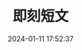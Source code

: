 ---
title: 即刻短文
date: 2024-01-11 17:52:37
comments: true
aside: false
top_img: false
type: essay
---